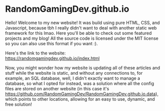 # RandomGamingDev.github.io


Hello! Welcome to my new website! It was build using pure HTML, CSS, and Javascript, because tbh I really didn't want to deal with another static web framework for this lmao. Here you'll be able to check out some featured projects and my blog! All the source code is licensed under the MIT license so you can also use this format if you want :).</br>

Here's the link to the website: https://randomgamingdev.github.io/index.html </br>

Now, you might wonder how my website is updating all of these articles and stuff while the website is static, and without any connections to, for example, an SQL database, well, I didn't exactly want to manage a database, so what I opted for instead, was a solution where all the config files are stored on another website (in this case it's https://github.com/RandomGamingDev/RandomGamingDev.github.io.data), which points to other locations, allowing for an easy to use, dynamic, and free solution!
